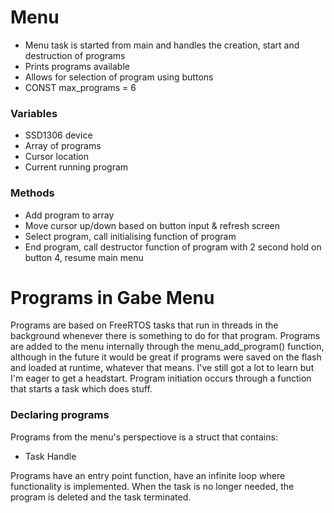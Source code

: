 # Menu
- Menu task is started from main and handles the creation, start and destruction of programs
- Prints programs available
- Allows for selection of program using buttons
- CONST max_programs = 6

### Variables
- SSD1306 device
- Array of programs
- Cursor location
- Current running program

### Methods
- Add program to array
- Move cursor up/down based on button input & refresh screen
- Select program, call initialising function of program
- End program, call destructor function of program with 2 second hold on button 4, resume main menu

# Programs in Gabe Menu
Programs are based on FreeRTOS tasks that run in threads in the background whenever there is something to do for that program. Programs are added to the menu internally through the menu_add_program() function, although in the future it would be great if programs were saved on the flash and loaded at runtime, whatever that means. I've still got a lot to learn but I'm eager to get a headstart. Program initiation occurs through a function that starts a task which does stuff. 

### Declaring programs
Programs from the menu's perspectiove is a struct that contains:
- Task Handle

Programs have an entry point function, have an infinite loop where functionality is implemented. When the task is no longer needed, the program is deleted and the task terminated. 